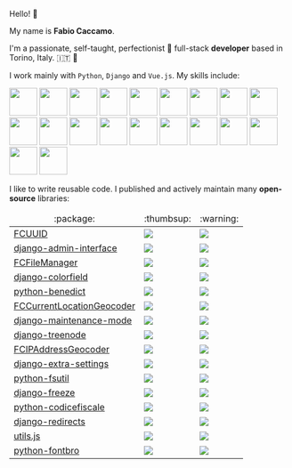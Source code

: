 Hello! :wave: 

My name is **Fabio Caccamo**.

I'm a passionate, self-taught, perfectionist 🧐 full-stack **developer** based in Torino, Italy. :it: :pinched_fingers:


I work mainly with `Python`, `Django` and `Vue.js`. My skills include:

<p>
    <img src="https://cdn.jsdelivr.net/gh/devicons/devicon/icons/python/python-original.svg" width="50" height="50" />
    <img src="https://cdn.jsdelivr.net/gh/devicons/devicon/icons/django/django-original.svg" width="50" height="50" />
    <img src="https://cdn.jsdelivr.net/gh/devicons/devicon/icons/mysql/mysql-original-wordmark.svg" width="50" height="50" />
    <img src="https://cdn.jsdelivr.net/gh/devicons/devicon/icons/postgresql/postgresql-plain-wordmark.svg" width="50" height="50" />
    <img src="https://cdn.jsdelivr.net/gh/devicons/devicon/icons/nginx/nginx-original.svg" width="50" height="50" />
    <img src="https://cdn.jsdelivr.net/gh/devicons/devicon/icons/bash/bash-original.svg" width="50" height="50" />
    <img src="https://cdn.jsdelivr.net/gh/devicons/devicon/icons/objectivec/objectivec-plain.svg" width="50" height="50" />
    <img src="https://cdn.jsdelivr.net/gh/devicons/devicon/icons/git/git-plain-wordmark.svg" width="50" height="50" />
    <img src="https://cdn.jsdelivr.net/gh/devicons/devicon/icons/nodejs/nodejs-plain-wordmark.svg" width="50" height="50" />
    <img src="https://cdn.jsdelivr.net/gh/devicons/devicon/icons/gulp/gulp-plain.svg" width="50" height="50" />
    <img src="https://cdn.jsdelivr.net/gh/devicons/devicon/icons/sass/sass-original.svg" width="50" height="50" />
    <img src="https://cdn.jsdelivr.net/gh/devicons/devicon/icons/javascript/javascript-original.svg" width="50" height="50" />
    <img src="https://cdn.jsdelivr.net/gh/devicons/devicon/icons/vuejs/vuejs-original-wordmark.svg" width="50" height="50" />
    <img src="https://cdn.jsdelivr.net/gh/devicons/devicon/icons/jquery/jquery-plain-wordmark.svg" width="50" height="50" />
    <img src="https://cdn.jsdelivr.net/gh/devicons/devicon/icons/handlebars/handlebars-original-wordmark.svg" width="50" height="50" />
    <img src="https://cdn.jsdelivr.net/gh/devicons/devicon/icons/mocha/mocha-plain.svg" width="50" height="50" />
    <img src="https://cdn.jsdelivr.net/gh/devicons/devicon/icons/html5/html5-plain-wordmark.svg" width="50" height="50" />
    <img src="https://cdn.jsdelivr.net/gh/devicons/devicon/icons/css3/css3-plain-wordmark.svg" width="50" height="50" />
    <img src="https://cdn.jsdelivr.net/gh/devicons/devicon/icons/bootstrap/bootstrap-plain-wordmark.svg" width="50" height="50" />
    <img src="https://cdn.jsdelivr.net/gh/devicons/devicon/icons/foundation/foundation-original-wordmark.svg" width="50" height="50" />
</p>


I like to write reusable code. I published and actively maintain many **open-source** libraries:

<table>
    <thead align="center">
        <tr border: none;>
            <td>:package:</td>
            <td>:thumbsup:</td>
            <!-- <td>Forks</td> -->
            <td>:warning:</td>
            <!-- <td>Pull requests</td> -->
        </tr>
    </thead>
    <tbody>
        <tr>
            <td><a href="https://github.com/fabiocaccamo/FCUUID">FCUUID</a></td>
            <td><img src="https://img.shields.io/github/stars/fabiocaccamo/FCUUID" /></td>
            <!-- <td><img src="https://img.shields.io/github/forks/fabiocaccamo/FCUUID" /></td> -->
            <td><img src="https://img.shields.io/github/issues/fabiocaccamo/FCUUID" /></td>
            <!-- <td><img src="https://img.shields.io/github/issues-pr/fabiocaccamo/FCUUID" /></td> -->
        </tr>
        <tr>
            <td><a href="https://github.com/fabiocaccamo/django-admin-interface">django-admin-interface</a></td>
            <td><img src="https://img.shields.io/github/stars/fabiocaccamo/django-admin-interface" /></td>
            <!-- <td><img src="https://img.shields.io/github/forks/fabiocaccamo/django-admin-interface" /></td> -->
            <td><img src="https://img.shields.io/github/issues/fabiocaccamo/django-admin-interface" /></td>
            <!-- <td><img src="https://img.shields.io/github/issues-pr/fabiocaccamo/django-admin-interface" /></td> -->
        </tr>
        <tr>
            <td><a href="https://github.com/fabiocaccamo/FCFileManager">FCFileManager</a></td>
            <td><img src="https://img.shields.io/github/stars/fabiocaccamo/FCFileManager" /></td>
            <!-- <td><img src="https://img.shields.io/github/forks/fabiocaccamo/FCFileManager" /></td> -->
            <td><img src="https://img.shields.io/github/issues/fabiocaccamo/FCFileManager" /></td>
            <!-- <td><img src="https://img.shields.io/github/issues-pr/fabiocaccamo/FCFileManager" /></td> -->
        </tr>
        <tr>
            <td><a href="https://github.com/fabiocaccamo/django-colorfield">django-colorfield</a></td>
            <td><img src="https://img.shields.io/github/stars/fabiocaccamo/django-colorfield" /></td>
            <!-- <td><img src="https://img.shields.io/github/forks/fabiocaccamo/django-colorfield" /></td> -->
            <td><img src="https://img.shields.io/github/issues/fabiocaccamo/django-colorfield" /></td>
            <!-- <td><img src="https://img.shields.io/github/issues-pr/fabiocaccamo/django-colorfield" /></td> -->
        </tr>
        <tr>
            <td><a href="https://github.com/fabiocaccamo/python-benedict">python-benedict</a></td>
            <td><img src="https://img.shields.io/github/stars/fabiocaccamo/python-benedict" /></td>
            <!-- <td><img src="https://img.shields.io/github/forks/fabiocaccamo/python-benedict" /></td> -->
            <td><img src="https://img.shields.io/github/issues/fabiocaccamo/python-benedict" /></td>
            <!-- <td><img src="https://img.shields.io/github/issues-pr/fabiocaccamo/python-benedict" /></td> -->
        </tr>
        <tr>
            <td><a href="https://github.com/fabiocaccamo/FCCurrentLocationGeocoder">FCCurrentLocationGeocoder</a></td>
            <td><img src="https://img.shields.io/github/stars/fabiocaccamo/FCCurrentLocationGeocoder" /></td>
            <!-- <td><img src="https://img.shields.io/github/forks/fabiocaccamo/FCCurrentLocationGeocoder" /></td> -->
            <td><img src="https://img.shields.io/github/issues/fabiocaccamo/FCCurrentLocationGeocoder" /></td>
            <!-- <td><img src="https://img.shields.io/github/issues-pr/fabiocaccamo/FCCurrentLocationGeocoder" /></td> -->
        </tr>
        <tr>
            <td><a href="https://github.com/fabiocaccamo/django-maintenance-mode">django-maintenance-mode</a></td>
            <td><img src="https://img.shields.io/github/stars/fabiocaccamo/django-maintenance-mode" /></td>
            <!-- <td><img src="https://img.shields.io/github/forks/fabiocaccamo/django-maintenance-mode" /></td> -->
            <td><img src="https://img.shields.io/github/issues/fabiocaccamo/django-maintenance-mode" /></td>
            <!-- <td><img src="https://img.shields.io/github/issues-pr/fabiocaccamo/django-maintenance-mode" /></td> -->
        </tr>
        <tr>
            <td><a href="https://github.com/fabiocaccamo/django-treenode">django-treenode</a></td>
            <td><img src="https://img.shields.io/github/stars/fabiocaccamo/django-treenode" /></td>
            <!-- <td><img src="https://img.shields.io/github/forks/fabiocaccamo/django-treenode" /></td> -->
            <td><img src="https://img.shields.io/github/issues/fabiocaccamo/django-treenode" /></td>
            <!-- <td><img src="https://img.shields.io/github/issues-pr/fabiocaccamo/django-treenode" /></td> -->
        </tr>
        <tr>
            <td><a href="https://github.com/fabiocaccamo/FCIPAddressGeocoder">FCIPAddressGeocoder</a></td>
            <td><img src="https://img.shields.io/github/stars/fabiocaccamo/FCIPAddressGeocoder" /></td>
            <!-- <td><img src="https://img.shields.io/github/forks/fabiocaccamo/FCIPAddressGeocoder" /></td> -->
            <td><img src="https://img.shields.io/github/issues/fabiocaccamo/FCIPAddressGeocoder" /></td>
            <!-- <td><img src="https://img.shields.io/github/issues-pr/fabiocaccamo/FCIPAddressGeocoder" /></td> -->
        </tr>
        <tr>
            <td><a href="https://github.com/fabiocaccamo/django-extra-settings">django-extra-settings</a></td>
            <td><img src="https://img.shields.io/github/stars/fabiocaccamo/django-extra-settings" /></td>
            <!-- <td><img src="https://img.shields.io/github/forks/fabiocaccamo/django-extra-settings" /></td> -->
            <td><img src="https://img.shields.io/github/issues/fabiocaccamo/django-extra-settings" /></td>
            <!-- <td><img src="https://img.shields.io/github/issues-pr/fabiocaccamo/django-extra-settings" /></td> -->
        </tr>
        <tr>
            <td><a href="https://github.com/fabiocaccamo/python-fsutil">python-fsutil</a></td>
            <td><img src="https://img.shields.io/github/stars/fabiocaccamo/python-fsutil" /></td>
            <!-- <td><img src="https://img.shields.io/github/forks/fabiocaccamo/python-fsutil" /></td> -->
            <td><img src="https://img.shields.io/github/issues/fabiocaccamo/python-fsutil" /></td>
            <!-- <td><img src="https://img.shields.io/github/issues-pr/fabiocaccamo/python-fsutil" /></td> -->
        </tr>
        <tr>
            <td><a href="https://github.com/fabiocaccamo/django-freeze">django-freeze</a></td>
            <td><img src="https://img.shields.io/github/stars/fabiocaccamo/django-freeze" /></td>
            <!-- <td><img src="https://img.shields.io/github/forks/fabiocaccamo/django-freeze" /></td> -->
            <td><img src="https://img.shields.io/github/issues/fabiocaccamo/django-freeze" /></td>
            <!-- <td><img src="https://img.shields.io/github/issues-pr/fabiocaccamo/django-freeze" /></td> -->
        </tr>
        <tr>
            <td><a href="https://github.com/fabiocaccamo/python-codicefiscale">python-codicefiscale</a></td>
            <td><img src="https://img.shields.io/github/stars/fabiocaccamo/python-codicefiscale" /></td>
            <!-- <td><img src="https://img.shields.io/github/forks/fabiocaccamo/python-codicefiscale" /></td> -->
            <td><img src="https://img.shields.io/github/issues/fabiocaccamo/python-codicefiscale" /></td>
            <!-- <td><img src="https://img.shields.io/github/issues-pr/fabiocaccamo/python-codicefiscale" /></td> -->
        </tr>
        <tr>
            <td><a href="https://github.com/fabiocaccamo/django-redirects">django-redirects</a></td>
            <td><img src="https://img.shields.io/github/stars/fabiocaccamo/django-redirects" /></td>
            <!-- <td><img src="https://img.shields.io/github/forks/fabiocaccamo/django-redirects" /></td> -->
            <td><img src="https://img.shields.io/github/issues/fabiocaccamo/django-redirects" /></td>
            <!-- <td><img src="https://img.shields.io/github/issues-pr/fabiocaccamo/django-redirects" /></td> -->
        </tr>
        <tr>
            <td><a href="https://github.com/fabiocaccamo/utils.js">utils.js</a></td>
            <td><img src="https://img.shields.io/github/stars/fabiocaccamo/utils.js" /></td>
            <!-- <td><img src="https://img.shields.io/github/forks/fabiocaccamo/utils.js" /></td> -->
            <td><img src="https://img.shields.io/github/issues/fabiocaccamo/utils.js" /></td>
            <!-- <td><img src="https://img.shields.io/github/issues-pr/fabiocaccamo/utils.js" /></td> -->
        </tr>
        <tr>
            <td><a href="https://github.com/fabiocaccamo/python-fontbro">python-fontbro</a></td>
            <td><img src="https://img.shields.io/github/stars/fabiocaccamo/python-fontbro" /></td>
            <!-- <td><img src="https://img.shields.io/github/forks/fabiocaccamo/python-fontbro" /></td> -->
            <td><img src="https://img.shields.io/github/issues/fabiocaccamo/python-fontbro" /></td>
            <!-- <td><img src="https://img.shields.io/github/issues-pr/fabiocaccamo/python-fontbro" /></td> -->
        </tr>
    </tbody>
</table>
